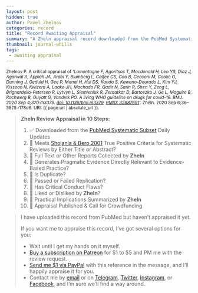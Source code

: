 ```yaml
---
layout: post
hidden: true
author: Pavel Zhelnov
categories: record
title: "Record Awaiting Appraisal"
summary: "A Zheln appraisal record downloaded from the PubMed Systematic Subset daily updates."
thumbnail: journal-whills
tags:
 - awaiting appraisal
---
```


<small id="citation">Zhelnov P. A critical appraisal of _‘Lamontagne F, Agoritsas T, Macdonald H, Leo YS, Diaz J, Agarwal A, Appiah JA, Arabi Y, Blumberg L, Calfee CS, Cao B, Cecconi M, Cooke G, Dunning J, Geduld H, Gee P, Manai H, Hui DS, Kanda S, Kawano-Dourado L, Kim YJ, Kissoon N, Kwizera A, Laake JH, Machado FR, Qadir N, Sarin R, Shen Y, Zeng L, Brignardello-Petersen R, Lytvyn L, Siemieniuk R, Zeraatkar D, Bartoszko J, Ge L, Maguire B, Rochwerg B, Guyatt G, Vandvik PO. A living WHO guideline on drugs for covid-19. BMJ. 2020 Sep 4;370:m3379. [doi: 10.1136/bmj.m3379](https://doi.org/10.1136/bmj.m3379). [PMID: 32887691](https://pubmed.gov/32887691)’._ Zheln. 2020 Sep 6;36–38(1):r178d6. URI: {{ page.url | absolute_url }}.</small>

> **Zheln Review Appraisal in 10 Steps:**
>
> 1. ✅ Downloaded from the [PubMed Systematic Subset](https://github.com/p1m-ortho/qs-global-ortho-search-queries/blob/global-sr-query/README.md) Daily Updates
> 2. 🔄 Meets [Shojania & Bero 2001](https://www.researchgate.net/publication/11820967_Taking_Advantage_of_the_Explosion_of_Systematic_Reviews_An_Efficient_MEDLINE_Search_Strategy) True Positive Criteria for Systematic Reviews by Either Title or Abstract?
> 3. 🔄 Full Text or Other Reports Collected by **Zheln**
> 4. 🔄 Generates Pragmatic Evidence Directly Relevant to Evidence-Based Practice?
> 5. 🔄 Is Duplicate?
> 6. 🔄 Passed or Failed Replication?
> 7. 🔄 Has Critical Conduct Flaws?
> 8. 🔄 Liked or Disliked by **Zheln**?
> 9. 🔄 Practical Implications Summarized by **Zheln**
> 10. 🔄 Appraisal Published & Call for Crowdfunding

> I have uploaded this record from PubMed but haven’t appraised it yet.
>
> If you want me to appraise this record, I’ve got several options for you:
> * Wait until I get my hands on it myself.
> * [Buy a subscription on Patreon](https://patreon.com/zheln) for $1 to $5 and PM me with the review request.
> * [Send me $1 via PayPal](https://paypal.me/pjelnov) with this reference in the message, and I’ll happily appraise it for you.
> * Contact me by [email](mailto:pavel@zheln.com) or on [Telegram](https://t.me/drzhelnov), [Twitter](https://twitter.com/drzhelnov), [Instagram](https://instagram.com/igzheln), or [Facebook](https://facebook.com/drzhelnov), and I’m sure we’ll find a way around.
